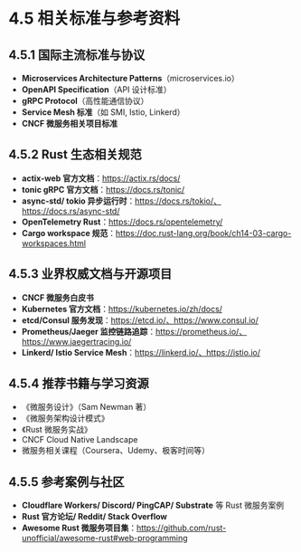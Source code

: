 # 4.5 相关标准与参考资料

## 4.5.1 国际主流标准与协议

- **Microservices Architecture Patterns**（microservices.io）
- **OpenAPI Specification**（API 设计标准）
- **gRPC Protocol**（高性能通信协议）
- **Service Mesh 标准**（如 SMI, Istio, Linkerd）
- **CNCF 微服务相关项目标准**

## 4.5.2 Rust 生态相关规范

- **actix-web 官方文档**：<https://actix.rs/docs/>
- **tonic gRPC 官方文档**：<https://docs.rs/tonic/>
- **async-std/ tokio 异步运行时**：<https://docs.rs/tokio/、https://docs.rs/async-std/>
- **OpenTelemetry Rust**：<https://docs.rs/opentelemetry/>
- **Cargo workspace 规范**：<https://doc.rust-lang.org/book/ch14-03-cargo-workspaces.html>

## 4.5.3 业界权威文档与开源项目

- **CNCF 微服务白皮书**
- **Kubernetes 官方文档**：<https://kubernetes.io/zh/docs/>
- **etcd/Consul 服务发现**：<https://etcd.io/、https://www.consul.io/>
- **Prometheus/Jaeger 监控链路追踪**：<https://prometheus.io/、https://www.jaegertracing.io/>
- **Linkerd/ Istio Service Mesh**：<https://linkerd.io/、https://istio.io/>

## 4.5.4 推荐书籍与学习资源

- 《微服务设计》（Sam Newman 著）
- 《微服务架构设计模式》
- 《Rust 微服务实战》
- CNCF Cloud Native Landscape
- 微服务相关课程（Coursera、Udemy、极客时间等）

## 4.5.5 参考案例与社区

- **Cloudflare Workers/ Discord/ PingCAP/ Substrate** 等 Rust 微服务案例
- **Rust 官方论坛/ Reddit/ Stack Overflow**
- **Awesome Rust 微服务项目集**：<https://github.com/rust-unofficial/awesome-rust#web-programming>
